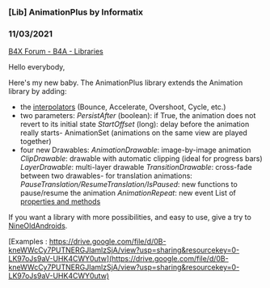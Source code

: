 ### [Lib] AnimationPlus by Informatix
### 11/03/2021
[B4X Forum - B4A - Libraries](https://www.b4x.com/android/forum/threads/21313/)

Hello everybody,  
  
Here's my new baby. The AnimationPlus library extends the Animation library by adding:  

- the [interpolators](http://developer.android.com/reference/android/view/animation/Interpolator.html) (Bounce, Accelerate, Overshoot, Cycle, etc.)
- two parameters:
*PersistAfter* (boolean): if True, the animation does not revert to its initial state
*StartOffset* (long): delay before the animation really starts- AnimationSet (animations on the same view are played together)
- four new Drawables:
*AnimationDrawable*: image-by-image animation
*ClipDrawable*: drawable with automatic clipping (ideal for progress bars)
*LayerDrawable*: multi-layer drawable
*TransitionDrawable*: cross-fade between two drawables- for translation animations:
*PauseTranslation/ResumeTranslation/IsPaused*: new functions to pause/resume the animation
*AnimationRepeat*: new event
List of [properties and methods](http://www.b4x.com/android/forum/threads/lib-animationplus.21313/page-2#post-126666)  
  
If you want a library with more possibilities, and easy to use, give a try to [NineOldAndroids](https://www.b4x.com/android/forum/threads/nineoldandroids.44393/).  
  
[Examples : https://drive.google.com/file/d/0B-kneWWcCy7PUTNERGJIamlzSjA/view?usp=sharing&resourcekey=0-LK97oJs9aV-UHK4CWY0utw](https://drive.google.com/file/d/0B-kneWWcCy7PUTNERGJIamlzSjA/view?usp=sharing&resourcekey=0-LK97oJs9aV-UHK4CWY0utw)